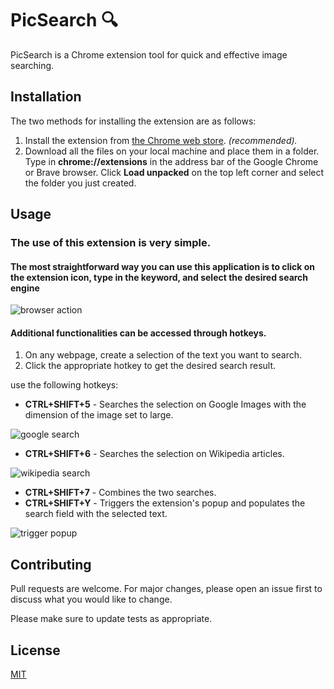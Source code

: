 # PicSearch :mag:

PicSearch is a Chrome extension tool for quick and effective image searching.

## Installation

The two methods for installing the extension are as follows:

1) Install the extension from [the Chrome web store](https://chrome.google.com/webstore/category/extensions?gad=1&gclid=CjwKCAjwrpOiBhBVEiwA_473dMe9qbsVNoLnVx7fxVYpM-SIL3X-D3hgDWWxePIYTzCpwl3z2vx94hoCepkQAvD_BwE). *(recommended).*
2) Download all the files on your local machine and place them in a folder. Type in **chrome://extensions** in the address bar of the Google Chrome or Brave browser. Click **Load unpacked** on the top left corner and select the folder you just created.

## Usage
### The use of this extension is very simple.
#### The most straightforward way you can use this application is to click on the extension icon, type in the keyword, and select the desired search engine

<img alt="browser action" src="https://media.giphy.com/media/v1.Y2lkPTc5MGI3NjExZGQ2OTNlODBkNWUwMjJiMWJkOWJhNmQ5YTdiYTM5NTdmODAwZWFkNSZlcD12MV9pbnRlcm5hbF9naWZzX2dpZklkJmN0PWc/7UxDhPZBaViWXqTwGf/giphy.gif" />

#### Additional functionalities can be accessed through hotkeys. 
1) On any webpage, create a selection of the text you want to search.
2) Click the appropriate hotkey to get the desired search result.

use the following hotkeys: 
 * **CTRL+SHIFT+5** - Searches the selection on Google Images with the dimension of the image set to large.
<img alt="google search" src="https://media.giphy.com/media/v1.Y2lkPTc5MGI3NjExNmIxZTZmNmRmOWNhZjIzNDhiM2Y0ZWIzYTZjYTQ0YjdlMmFjM2IxYyZlcD12MV9pbnRlcm5hbF9naWZzX2dpZklkJmN0PWc/UYzJe1livuUuqyzpna/giphy.gif" />


 * **CTRL+SHIFT+6** - Searches the selection on Wikipedia articles.
<img alt="wikipedia search" src="https://media.giphy.com/media/v1.Y2lkPTc5MGI3NjExZTM2NGVhYTI2NDZjNjI2YWMxODA1MmE2MDczNDM3ZjAzOThlNjJlMCZlcD12MV9pbnRlcm5hbF9naWZzX2dpZklkJmN0PWc/kf6WKOnwOUTlSBOy98/giphy.gif" />


 * **CTRL+SHIFT+7** - Combines the two searches. 
 * **CTRL+SHIFT+Y** - Triggers the extension's popup and populates the search field with the selected text. 
<img alt="trigger popup" src="https://media.giphy.com/media/v1.Y2lkPTc5MGI3NjExZDZkY2E2MDIyZTJjMWMwYzdjZjg4MTkwODcwZTlkODYxODM5YTU2OSZlcD12MV9pbnRlcm5hbF9naWZzX2dpZklkJmN0PWc/eBQJX3it1MOnqiMLz8/giphy.gif" />






## Contributing

Pull requests are welcome. For major changes, please open an issue first
to discuss what you would like to change.

Please make sure to update tests as appropriate.

## License

[MIT](https://choosealicense.com/licenses/mit/)
